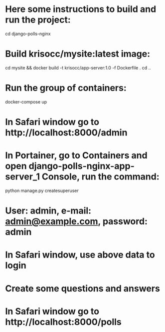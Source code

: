 # Here some instructions to build and run the project:

cd django-polls-nginx

# Build krisocc/mysite:latest image:

cd mysite && docker build -t krisocc/app-server:1.0 -f Dockerfile .
cd ..

# Run the group of containers:

docker-compose up

# In Safari window go to http://localhost:8000/admin

# In Portainer, go to Containers and open django-polls-nginx-app-server_1 Console, run the command:

python manage.py createsuperuser

# User: admin, e-mail: admin@example.com, password: admin

# In Safari window, use above data to login
# Create some questions and answers

# In Safari window go to http://localhost:8000/polls

